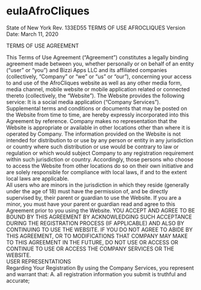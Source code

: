 # eulaAfroCliques

State of New York Rev. 133ED55                            TERMS OF USE AFROCLIQUES 
Version Date: March 11, 2020

TERMS OF USE AGREEMENT

This Terms of Use Agreement (“Agreement”) constitutes a legally binding agreement made between you, whether personally or on behalf of an entity (“user” or “you”) and Bizzi Apps LLC and its affiliated companies (collectively, “Company” or “we” or “us” or “our”), concerning your access to and use of the AfroCliques website as well as any other media form, media channel, mobile website or mobile application related or connected thereto (collectively, the “Website”). The Website provides the following service: It is a social media application (“Company Services”). Supplemental terms and conditions or documents that may be posted on the Website from time to time, are hereby expressly incorporated into this Agreement by reference. 
Company makes no representation that the Website is appropriate or available in other locations other than where it is operated by Company. The information provided on the Website is not intended for distribution to or use by any person or entity in any jurisdiction or country where such distribution or use would be contrary to law or regulation or which would subject Company to any registration requirement within such jurisdiction or country. Accordingly, those persons who choose to access the Website from other locations do so on their own initiative and are solely responsible for compliance with local laws, if and to the extent local laws are applicable.  
All users who are minors in the jurisdiction in which they reside (generally under the age of 18) must have the permission of, and be directly supervised by, their parent or guardian to use the Website. If you are a minor, you must have your parent or guardian read and agree to this Agreement prior to you using the Website. 
YOU ACCEPT AND AGREE TO BE BOUND BY THIS AGREEMENT BY ACKNOWLEDGING SUCH ACCEPTANCE DURING THE REGISTRATION PROCESS (IF APPLICABLE) AND ALSO BY CONTINUING TO USE THE WEBSITE. IF YOU DO NOT AGREE TO ABIDE BY THIS AGREEMENT, OR TO MODIFICATIONS THAT COMPANY MAY MAKE TO THIS AGREEMENT IN THE FUTURE, DO NOT USE OR ACCESS OR CONTINUE TO USE OR ACCESS THE COMPANY SERVICES OR THE WEBSITE.    
USER REPRESENTATIONS   
Regarding Your Registration
By using the Company Services, you represent and warrant that: 
A. all registration information you submit is truthful and accurate;
